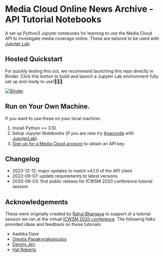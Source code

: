 Media Cloud Online News Archive - API Tutorial Notebooks
========================================================

A set up Python3 Jupyter notebooks for learning to use the Media Cloud API to investigate media coverage online. These are
tailored to be used with [Jupyter Lab](https://jupyter.org). 

## Hosted Quickstart

For quickly testing this out, we recommend launching this repo directly in Binder. Click this button to build and launch
a Jupyter Lab environment fully set up and ready to use!🎉👍🏽

[![Binder](https://mybinder.org/badge_logo.svg)](https://mybinder.org/v2/gh/rahulbot/Media-Cloud-API-Tuturial-Notebooks/master?urlpath=lab)

## Run on Your Own Machine.

If you want to use these on your local machine:

1. Install Python >= 3.10.
2. Setup Jupyter Notebooks (if you are new try [Anaconda](https://www.anaconda.com/products/individual) with [JupyterLab](https://jupyterlab.readthedocs.io/en/stable/getting_started/installation.html)).
3. [Sign up for a Media Cloud account](https://search.mediacloud.org/sign-in) to obtain an API key.

## Changelog

* 2023-12-12: major updates to match v4.1.0 of the API client
* 2022-09-07: update requirements to latest versions
* 2020-06-03: first public release for ICWSM 2020 conference tutorial session

## Acknowledgements

These were originally created by [Rahul Bhargava](https://github.com/rahulbot) to support of a tutorial session we ran at the virtual [ICWSM 2020 conference](https://www.icwsm.org/2020/index.html). The following folks provided ideas and feedback on these tutorials:

* Aashka Dave
* [Orestis Papakyriakopoulos](https://github.com/civicmachines)
* [Dennis Jen](https://github.com/dsjen)
* [Hal Roberts](https://github.com/hroberts)

